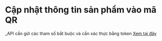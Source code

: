 # Cập nhật thông tin sản phẩm vào mã QR

_API cần gửi các tham số bắt buộc và cần xác thực bằng token [Xem tại đây](README.md)
